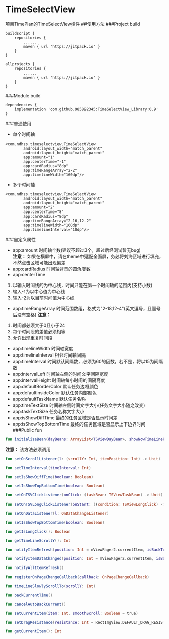 # TimeSelectView
项目TimePlan的TimeSelectView控件
##使用方法
###Project build
````
buildscript {
    repositories {
        ......
        maven { url 'https://jitpack.io' }
    }
}

allprojects {
    repositories {
        ......
        maven { url 'https://jitpack.io' }
    }
}
````
###Module build
````
dependencies {
    implementation 'com.github.985892345:TimeSelectView_Library:0.9'
}
````
###普通使用
* 单个时间轴
````
<com.ndhzs.timeselectview.TimeSelectView
        android:layout_width="match_parent"
        android:layout_height="match_parent"
        app:amount="1"                
        app:centerTime="-1"           
        app:cardRadius="8dp"
        app:timeRangeArray="2-2"      
        app:timelineWidth="160dp"/>
````
* 多个时间轴
````
<com.ndhzs.timeselectview.TimeSelectView
        android:layout_width="match_parent"
        android:layout_height="match_parent"
        app:amount="2"                
        app:centerTime="8"
        app:cardRadius="8dp"
        app:timeRangeArray="2-16,12-2"  
        app:timelineWidth="160dp"
        app:timelineInterval="10dp"/>  
````
###自定义属性
* app:amount
时间轴个数(建议不超过3个，超过后经测试暂无bug)  
**注意：** 如果在横屏中，请在theme中适配全面屏，务必将刘海区域进行填充，不然点击区域可能出现偏差
* app:cardRadius
时间轴背景的圆角度数
* app:centerTime
1. 以输入时间线的为中心线，时间只能在第一个时间轴的范围内(支持小数)
2. 输入-1为以中心值为中心线
3. 输入-2为以目前时间值为中心线
* app:timeRangeArray
时间范围数组，格式为"2-18,12-4"(英文逗号，且逗号后没有空格)
**注意：** 
1. 时间都必须大于0且小于24
2. 每个时间段的差值必须相等
3. 允许出现重复时间段
* app:timelineWidth
时间轴宽度
* app:timelineInterval
相邻时间轴间隔
* app:timeInterval
时间默认间隔数，必须为60的因数，若不是，将以15为间隔数
* app:intervalLeft
时间轴左侧的时间文字间隔宽度
* app:intervalHeight
时间轴每小时间的间隔高度
* app:defaultBorderColor
默认任务边框颜色
* app:defaultInsideColor
默认任务内部颜色
* app:defaultTaskName
默认任务名称
* app:timeTextSize
时间轴左侧时间文字大小(任务文字大小随之改变)
* app:taskTextSize
任务名称文字大小
* app:isShowDiffTime
最终的任务区域是否显示时间差
* app:isShowTopBottomTime
最终的任务区域是否显示上下边界时间
###Public fun
````kotlin
fun initializeBean(dayBeans: ArrayList<TSViewDayBean>, showNowTimeLinePosition: Int = -1, currentItem: Int = 0, smoothScroll: Boolean = false)
````
**注意：** 该方法必须调用  
````kotlin
fun setOnScrollListener(l: (scrollY: Int, itemPosition: Int) -> Unit)
````
````kotlin
fun setTimeInterval(timeInterval: Int)
````
````kotlin
fun setIsShowDiffTime(boolean: Boolean)
````
````kotlin
fun setIsShowTopBottomTime(boolean: Boolean)
````
````kotlin
fun setOnTSVClickListener(onClick: (taskBean: TSViewTaskBean) -> Unit)
````
````kotlin
fun setOnTSVLongClickListener(onStart: ((condition: TSViewLongClick) -> Unit), onEnd: ((condition: TSViewLongClick)
````
````kotlin
fun setOnDataListener(l: OnDataChangeListener)
````
````kotlin
fun setIsShowTopBottomTime(boolean: Boolean)
````
````kotlin
fun getIsLongClick(): Boolean
````
````kotlin
fun getTimeLineScrollY(): Int
````
````kotlin
fun notifyItemRefresh(position: Int = mViewPager2.currentItem, isBackToCurrentTime: Boolean = false)
````
````kotlin
fun notifyItemDataChanged(position: Int = mViewPager2.currentItem, isBackToCurrentTime: Boolean = false)
````
````kotlin
fun notifyAllItemRefresh()
````
````kotlin
fun registerOnPageChangeCallback(callback: OnPageChangeCallback)
````
````kotlin
fun timeLineSlowlyScrollTo(scrollY: Int)
````
````kotlin
fun backCurrentTime()
````
````kotlin
fun cancelAutoBackCurrent()
````
````kotlin
fun setCurrentItem(item: Int, smoothScroll: Boolean = true)
````
````kotlin
fun setDragResistance(resistance: Int = RectImgView.DEFAULT_DRAG_RESISTANCE)
````
````kotlin
fun getCurrentItem(): Int
````
